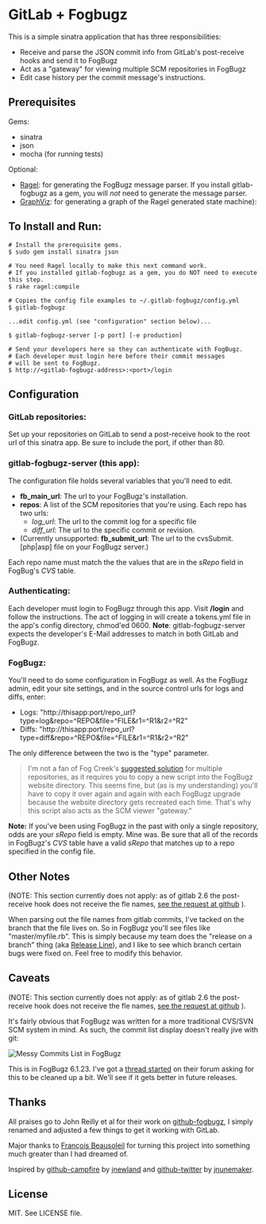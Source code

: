 GitLab + Fogbugz
===

This is a simple sinatra application that has three responsibilities:

* Receive and parse the JSON commit info from GitLab's post-receive hooks and send it to FogBugz
* Act as a "gateway" for viewing multiple SCM repositories in FogBugz
* Edit case history per the commit message's instructions.

Prerequisites
---
Gems:

* sinatra
* json
* mocha (for running tests)

Optional:

* [Ragel](http://research.cs.queensu.ca/~thurston/ragel/): for generating the FogBugz message parser. If you install gitlab-fogbugz as a gem, you will *not* need to generate the message parser.
* [GraphViz](http://www.graphviz.org): for generating a graph of the Ragel generated state machine): 

To Install and Run:
---

    # Install the prerequisite gems.
    $ sudo gem install sinatra json
    
    # You need Ragel locally to make this next command work.
    # If you installed gitlab-fogbugz as a gem, you do NOT need to execute this step.
    $ rake ragel:compile 
    
    # Copies the config file examples to ~/.gitlab-fogbugz/config.yml
    $ gitlab-fogbugz
    
    ...edit config.yml (see "configuration" section below)...
    
    $ gitlab-fogbugz-server [-p port] [-e production]

    # Send your developers here so they can authenticate with FogBugz.
    # Each developer must login here before their commit messages
    # will be sent to FogBugz.
    $ http://<gitlab-fogbugz-address>:<port>/login
    
Configuration
---

### GitLab repositories:
Set up your repositories on GitLab to send a post-receive hook to the root url of this sinatra app. Be sure to include the port, if other than 80.

### gitlab-fogbugz-server (this app):
The configuration file holds several variables that you'll need to edit.

* **fb\_main\_url**: The url to your FogBugz's installation.
* **repos**: A list of the SCM repositories that you're using.  Each repo has two urls:
  * *log_url*: The url to the commit log for a specific file 
  * *diff_url*: The url to the specific commit or revision.
* (Currently unsupported: **fb\_submit\_url**: The url to the cvsSubmit.[php|asp] file on your FogBugz server.)

Each repo name must match the the values that are in the *sRepo* field in FogBug's *CVS* table.

### Authenticating:
Each developer must login to FogBugz through this app.  Visit **/login** and follow the instructions.  The act of logging in will create a tokens.yml file in the app's config directory, chmod'ed 0600.  **Note**: gitlab-fogbugz-server expects the developer's E-Mail addresses to match in both GitLab and FogBugz.

### FogBugz:  
You'll need to do some configuration in FogBugz as well.  As the FogBugz admin, edit your site settings, and in the source control urls for logs and diffs, enter:

* Logs: "http://thisapp:port/repo_url?type=log&repo=^REPO&file=^FILE&r1=^R1&r2=^R2" 
* Diffs: "http://thisapp:port/repo_url?type=diff&repo=^REPO&file=^FILE&r1=^R1&r2=^R2"

The only difference between the two is the "type" parameter.

> I'm not a fan of Fog Creek's [suggested solution](http://www.fogcreek.com/FogBugz/KB/howto/MultipleRepositories-Mult.html) for multiple repositories, as it requires you to copy a new script into the FogBugz website directory. This seems fine, but (as is my understanding) you'll have to copy it over again and again with each FogBugz upgrade because the website directory gets recreated each time. That's why this script also acts as the SCM viewer "gateway."

**Note:** If you've been using FogBugz in the past with only a single repository, odds are your *sRepo* field is empty. Mine was. Be sure that all of the records in FogBugz's *CVS* table have a valid *sRepo* that matches up to a repo specified in the config file.

Other Notes
---
(NOTE: This section currently does not apply: as of gitlab 2.6 the post-receive hook does not receive the fle names, [see the request at github](https://github.com/gitlabhq/gitlabhq/issues/747) ).

When parsing out the file names from gitlab commits, I've tacked on the branch that the file lives on.  So in FogBugz you'll see files like "master/myfile.rb".  This is simply because my team does the "release on a branch" thing (aka [Release Line](http://www.scmpatterns.com/book/pattern-summary.html)), and I like to see which branch certain bugs were fixed on.  Feel free to modify this behavior.

Caveats
---
(NOTE: This section currently does not apply: as of gitlab 2.6 the post-receive hook does not receive the fle names, [see the request at github](https://github.com/gitlabhq/gitlabhq/issues/747) ).

It's fairly obvious that FogBugz was written for a more traditional CVS/SVN SCM system in mind. As such, the commit list display doesn't really jive with git:

![Messy Commits List in FogBugz](http://img.skitch.com/20080424-kb6kujbfd224436pqgnhgj33sk.jpg)

This is in FogBugz 6.1.23.  I've got a [thread started](http://support.fogcreek.com/default.asp?fogbugz.4.24526.0) on their forum asking for this to be cleaned up a bit. We'll see if it gets better in future releases.

Thanks
---
All praises go to John Reilly et al for their work on [github-fogbugz](https://github.com/johnreilly/github-fogbugz), I simply renamed and adjusted a few things to get it working with GitLab.

Major thanks to [François Beausoleil](http://github.com/francois) for turning this project into something much greater than I had dreamed of.

Inspired by [github-campfire](http://github.com/jnewland/github-campfire) by [jnewland](http://github.com/jnewland) and
[github-twitter](http://github.com/jnunemaker/github-twitter) by [jnunemaker](http://github.com/jnunemaker). 

License
---
MIT.  See LICENSE file.
